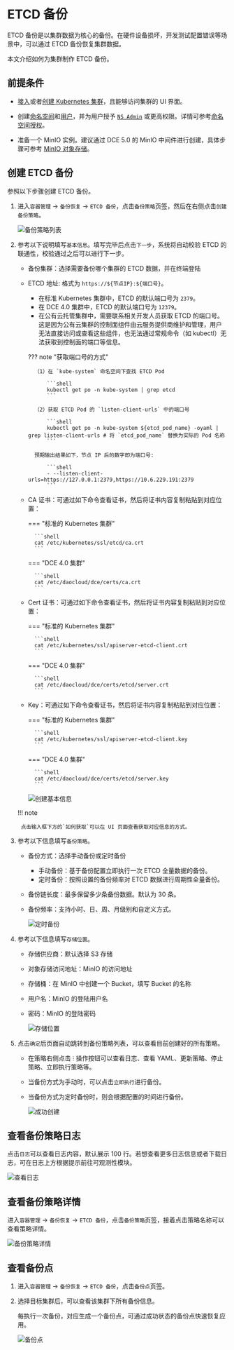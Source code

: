 # ETCD 备份

ETCD 备份是以集群数据为核心的备份。在硬件设备损坏，开发测试配置错误等场景中，可以通过 ETCD 备份恢复集群数据。

本文介绍如何为集群制作 ETCD 备份。

## 前提条件

- [接入](../clusters/integrate-cluster.md)或者[创建 Kubernetes 集群](../clusters/create-cluster.md)，且能够访问集群的 UI 界面。

- 创建[命名空间](../namespaces/createns.md)和[用户](../../../ghippo/user-guide/access-control/user.md)，并为用户授予 [`NS Admin`](../permissions/permission-brief.md#ns-admin) 或更高权限。详情可参考[命名空间授权](../permissions/cluster-ns-auth.md)。

- 准备一个 MinIO 实例。建议通过 DCE 5.0 的 MinIO 中间件进行创建，具体步骤可参考 [MinIO 对象存储](../../../middleware/minio/user-guide/create.md)。

## 创建 ETCD 备份

参照以下步骤创建 ETCD 备份。

1. 进入`容器管理` -> `备份恢复` -> `ETCD 备份`，点击`备份策略`页签，然后在右侧点击`创建备份策略`。

    ![备份策略列表](https://docs.daocloud.io/daocloud-docs-images/docs/kpanda/images/etcd01.png)

2. 参考以下说明填写`基本信息`。填写完毕后点击`下一步`，系统将自动校验 ETCD 的联通性，校验通过之后可以进行下一步。

    - 备份集群：选择需要备份哪个集群的 ETCD 数据，并在终端登陆
    - ETCD 地址: 格式为 `https://${节点IP}:${端口号}`。
 
        - 在标准 Kubernetes 集群中，ETCD 的默认端口号为 `2379`。
        - 在 DCE 4.0 集群中，ETCD 的默认端口号为 `12379`。
        - 在公有云托管集群中，需要联系相关开发人员获取 ETCD 的端口号。这是因为公有云集群的控制面组件由云服务提供商维护和管理，用户无法直接访问或查看这些组件，也无法通过常规命令（如 kubectl）无法获取到控制面的端口等信息。

        ??? note "获取端口号的方式"

            （1）在 `kube-system` 命名空间下查找 ETCD Pod

                ```shell
                kubectl get po -n kube-system | grep etcd
                ```

            （2）获取 ETCD Pod 的 `listen-client-urls` 中的端口号

                ```shell
                kubectl get po -n kube-system ${etcd_pod_name} -oyaml | grep listen-client-urls # 将 `etcd_pod_name` 替换为实际的 Pod 名称
                ```
            
            预期输出结果如下，节点 IP 后的数字即为端口号:

                ```shell
                - --listen-client-urls=https://127.0.0.1:2379,https://10.6.229.191:2379
                ```

    - CA 证书：可通过如下命令查看证书，然后将证书内容复制粘贴到对应位置：

        === "标准的 Kubernetes 集群"
        
            ```shell
            cat /etc/kubernetes/ssl/etcd/ca.crt
            ```

        === "DCE 4.0 集群"
        
            ```shell
            cat /etc/daocloud/dce/certs/ca.crt
            ```

    - Cert 证书：可通过如下命令查看证书，然后将证书内容复制粘贴到对应位置：

        === "标准的 Kubernetes 集群"
        
            ```shell
            cat /etc/kubernetes/ssl/apiserver-etcd-client.crt
            ```

        === "DCE 4.0 集群"
        
            ```shell
            cat /etc/daocloud/dce/certs/etcd/server.crt
            ```

    - Key：可通过如下命令查看证书，然后将证书内容复制粘贴到对应位置：

        === "标准的 Kubernetes 集群"
        
            ```shell
            cat /etc/kubernetes/ssl/apiserver-etcd-client.key
            ```

        === "DCE 4.0 集群"
        
            ```shell
            cat /etc/daocloud/dce/certs/etcd/server.key
            ```

        ![创建基本信息](https://docs.daocloud.io/daocloud-docs-images/docs/zh/docs/kpanda/images/etcd-get01.png)

    !!! note

        点击输入框下方的`如何获取`可以在 UI 页面查看获取对应信息的方式。

3. 参考以下信息填写`备份策略`。

    - 备份方式：选择手动备份或定时备份
    
        - 手动备份：基于备份配置立即执行一次 ETCD 全量数据的备份。
        - 定时备份：按照设置的备份频率对 ETCD 数据进行周期性全量备份。
    
    - 备份链长度：最多保留多少条备份数据。默认为 30 条。
    - 备份频率：支持小时、日、周、月级别和自定义方式。

        ![定时备份](https://docs.daocloud.io/daocloud-docs-images/docs/kpanda/images/etcd04.png)

4. 参考以下信息填写`存储位置`。
   
    - 存储供应商：默认选择 S3 存储
    - 对象存储访问地址：MinIO 的访问地址
    - 存储桶：在 MinIO 中创建一个 Bucket，填写 Bucket 的名称
    - 用户名：MinIO 的登陆用户名
    - 密码：MinIO 的登陆密码

        ![存储位置](https://docs.daocloud.io/daocloud-docs-images/docs/kpanda/images/etcd05.png)

5. 点击`确定`后页面自动跳转到备份策略列表，可以查看目前创建好的所有策略。

    - 在策略右侧点击 `ⵗ` 操作按钮可以查看日志、查看 YAML、更新策略、停止策略、立即执行策略等。
    - 当备份方式为手动时，可以点击`立即执行`进行备份。
    - 当备份方式为定时备份时，则会根据配置的时间进行备份。

        ![成功创建](https://docs.daocloud.io/daocloud-docs-images/docs/kpanda/images/etcd07.png)

## 查看备份策略日志

点击`日志`可以查看日志内容，默认展示 100 行。若想查看更多日志信息或者下载日志，可在日志上方根据提示前往可观测性模块。

![查看日志](https://docs.daocloud.io/daocloud-docs-images/docs/kpanda/images/etcd06.png)

## 查看备份策略详情

进入`容器管理` -> `备份恢复` -> `ETCD 备份`，点击`备份策略`页签，接着点击策略名称可以查看策略详情。

![备份策略详情](https://docs.daocloud.io/daocloud-docs-images/docs/kpanda/images/etcd09.png)

## 查看备份点

1. 进入`容器管理` -> `备份恢复` -> `ETCD 备份`，点击`备份点`页签。
2. 选择目标集群后，可以查看该集群下所有备份信息。

    每执行一次备份，对应生成一个备份点，可通过成功状态的备份点快速恢复应用。

    ![备份点](https://docs.daocloud.io/daocloud-docs-images/docs/kpanda/images/etcd08.png)
